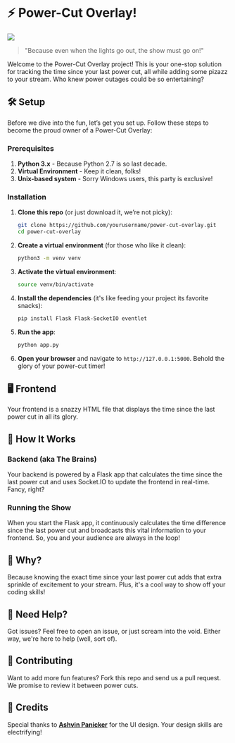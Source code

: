 
# ⚡ Power-Cut Overlay!
<img src="https://github.com/ashwin-nat/power-cut-overlay/assets/17102372/6fbdd6ad-740e-49e3-b9c5-fd24db8486db" align=center></img>


> "Because even when the lights go out, the show must go on!"

Welcome to the Power-Cut Overlay project! This is your one-stop solution for tracking the time since your last power cut, all while adding some pizazz to your stream. Who knew power outages could be so entertaining?

## 🛠️ Setup

Before we dive into the fun, let’s get you set up. Follow these steps to become the proud owner of a Power-Cut Overlay:

### Prerequisites

1. **Python 3.x** - Because Python 2.7 is so last decade.
2. **Virtual Environment** - Keep it clean, folks!
3. **Unix-based system** - Sorry Windows users, this party is exclusive!

### Installation

1. **Clone this repo** (or just download it, we’re not picky):
   ```sh
   git clone https://github.com/yourusername/power-cut-overlay.git
   cd power-cut-overlay
   ```

2. **Create a virtual environment** (for those who like it clean):
   ```sh
   python3 -m venv venv
   ```

3. **Activate the virtual environment**:
   ```sh
   source venv/bin/activate
   ```

4. **Install the dependencies** (it's like feeding your project its favorite snacks):
   ```sh
   pip install Flask Flask-SocketIO eventlet
   ```

5. **Run the app**:
   ```sh
   python app.py
   ```

6. **Open your browser** and navigate to `http://127.0.0.1:5000`. Behold the glory of your power-cut timer!

## 🖥️ Frontend

Your frontend is a snazzy HTML file that displays the time since the last power cut in all its glory.

## 🧠 How It Works

### Backend (aka The Brains)

Your backend is powered by a Flask app that calculates the time since the last power cut and uses Socket.IO to update the frontend in real-time. Fancy, right?

### Running the Show

When you start the Flask app, it continuously calculates the time difference since the last power cut and broadcasts this vital information to your frontend. So, you and your audience are always in the loop!

## 🤔 Why?

Because knowing the exact time since your last power cut adds that extra sprinkle of excitement to your stream. Plus, it's a cool way to show off your coding skills!

## 🧟 Need Help?

Got issues? Feel free to open an issue, or just scream into the void. Either way, we're here to help (well, sort of).

## 🥳 Contributing

Want to add more fun features? Fork this repo and send us a pull request. We promise to review it between power cuts.

## 🙌 Credits

Special thanks to [**Ashvin Panicker**](https://github.com/ashvinpanicker) for the UI design. Your design skills are electrifying!
